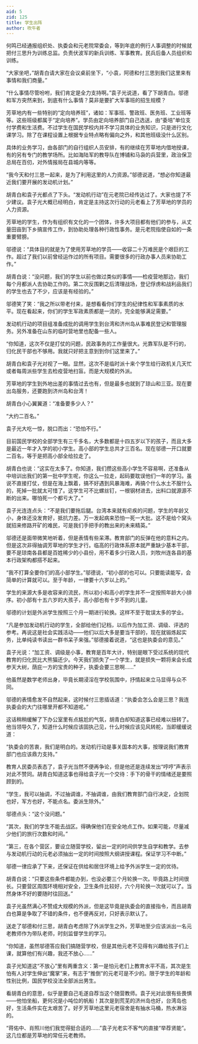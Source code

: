 ```yaml
---
aid: 5
zid: 125
title: 学生出阵
author: 吹牛者
---
```


何鸣已经通报组织处、执委会和元老院常委会，等到年底的例行人事调整的时候就把付三思升为训练总监。负责伏波军的新兵训练、军事教育。民兵后备人员组织和训练。

“大家坐吧，”胡青白请大家在会议桌前坐下，“小袁，阿德和付三思到我们这里来有事情和我们商量。”

“什么事情尽管吩咐，我们肯定是全力支持啊。”袁子光说道，看了下胡青白。邬德和军方突然来到，到底有什么事情？莫非是要扩大军事班的招生规模？

芳草地内有一些特别的“定向培养班”，诸如：军事班、警政班、医务班、工业班等等。这些班级都属于“定向培养”。学员由定向培养部门自己选送，由“委培”单位支付学费和生活费。不过学生在国民学校内并不学习具体的业务知识，只是进行文化课学习。除了在课程设置上根据专业特点略有偏向之外，和其他班级没什么区别。

具体的业务学习，由各部门的自行组织人员安排，有的继续在芳草地内借地授课，有的另有专门的教学场所。比如海陆军的教导队在博铺和马袅的兵营里，政治保卫总局在百仞，对外情报局在县城内等等。

“我今天和付三思一起来，是为了利用这里的人力资源。”邬德说道，“想必你知道最近我们要开展的发动机计划。”

胡青白和袁子光都点了下头。“发动机行动”在元老院已经传达过了。大家也提了不少建议。袁子光大概已经明白，肯定是主持这次行动的元老看上了芳草地的学员的人力资源。

芳草地的学生，作为有组织有文化的一个团体，许多大项目都有他们的参与，从丈量田亩到下乡搞宣传工作，到协助处理各种行政性事务。是元老院指使自如的一条重要臂膀。

邬德说：“具体目的就是为了使用芳草地的学员——收容二十万难民是个艰巨的工作。超过了我们以前曾经运作过的所有项目。需要很多的行政办事人员来协助工作。”

胡青白说：“没问题，我们的学生以前也做过类似的事情——检疫营地那边，我们每个月都派人去协助工作的。第二次反围剿之后清理战场，登记俘虏和战利品我们的学生也去了不少，应该是有经验的。”

邬德笑了笑：“我之所以带老付来，是想看看你们学生的纪律性和军事素质的水平。现在看起来，你们的学生军政素质都是一流的，完全能够满足需要。”

发动机行动的项目组准备成批的调用学生到台湾和济州岛从事难民登记和管理服务。另外准备在山东的临时营地里也配备一些人。

“你知道，这次不仅是打仗的问题，民政事务的工作量很大。光靠军队是不行的，归化民干部也不够用。我就只好把主意到到你们这里来了。”

胡青白和袁子光对视了一眼。显然，这次不是临时派十来个学生给行政机关几天忙或者每周派些学生去检疫营地扫盲。而是大规模的外派。

芳草地的学生到外地出差的事情过去也有，但是最多也就到了琼山和三亚。现在要出岛服务，还要跑到济州岛和台湾！

胡青白小心翼翼道：“准备要多少人？”

“大约二百名。”

袁子光大吃一惊，脱口而出：“恐怕不行。”

目前国民学校的全部学生有三千多名，大多数都是十四五岁以下的孩子，而且大多是最近一年才入学的初小学生。高小部的学生总共才三百名。现在邬德一开口就要二百名，等于是把高小部全给拉走了。

胡青白也说：“这实在太多了。你知道，我们攒这些高小学生不容易啊，还准备从中培训出我们的第一批中学生呢，你这么一拉走，起码要耽误他们一年的学习。虽说不直接打仗，但是在海上飘着，搞不好遇到风暴海难，再搞个什么水土不服什么的，死掉一批就太可惜了。这学生可不比螺丝钉，一根钢材进去，出料口就源源不断的出来。哪怕死一个都亏大了。”

袁子光连连点头：“不是我们要拖后腿。台湾本来就有疟疾的问题，学生的年龄又小，身体还没发育好，抵抗力差。万一发起病来恐怕一死一大批。这不是给个窝头就招来修路开矿的难民，可是我们手把手的教出来的未来精英。”

邬德还是面带微笑地听着，但是表情有些呆滞。教育部门的反弹在他的意料之内。但是这次非得抽调芳草地的学生才行。临高的行政体系原本就严重缺少基本干部，要不是琼南各县都是百姓稀少的小县份，用不着多少行政人员，刘牧州连各县的基本行政架构都搭不起来。

“我不打算全要你们的高小部学生。”邬德说，“初小部的也可以。只要能读能写，会简单的计算就可以。至于年龄，一律要十六岁以上的。”

学生的来源大多是收容来的流民，所以初小和高小的学生并不一定按照年龄大小排序。初小部有十五六岁的大孩子，高小部也有十岁不到的儿童。

邬德的计划是外派学生按照三个月一期进行轮换。这样不至于耽误太多的学业。

“凡是参加发动机行动的学生，全部给他们记档，以后作为加工资、调级、评选的参考。再说这是社会实践活动——他们以后大多是要当干部的，现在就锻炼起实务，比单纯读书读出一群书呆子来强。”邬德接着说道，“这也是执委会的意见。”

袁子光说：“加工资、调级是小事，教育是百年大计，特别是眼下受过系统的现代教育的归化民比大熊猫还少。今天我们损失了一个学生，就是损失一颗将来会长成参天大树，荫庇一方的宝贵的种子，执委会要三思啊……”

他虽然是数学老师出身，毕竟长期浸淫在学校氛围中，抒情起来立马显得与众不同。

邬德的表情愈发不自然起来，这时候付三思插话道：“执委会怎么会是三思？我连执委会的大门往哪里开都不知道呢。”

这话稍稍缓解了下办公室里有点尴尬的气氛，胡青白却知道这事已经难以扭转了。他当领导久了，知道什么时候应该固执己见，什么时候应该见风转舵，当即缓缓说道：

“执委会的苦衷，我们是明白的。发动机行动是事关国本的大事，按理说我们教育部门也应该鼎力支持。”

教育人民委员表态了，袁子光当然不便再争论，但是他还是连续发出“哼哼”声表示对此不赞同。胡青白知道这事也得给袁子光一个交待：手下的骨干的情绪还是要照顾到的。

“学生，我可以抽调，不过抽调谁，不抽调谁，由我们教育部门自行决定，企划院也好，军方也好，不能点名。委派生除外。”

邬德点头：“这个没问题。”

“其次，我们的学生不能去战区。得确保他们在安全地点工作。如果可能，尽量减少他们的旅行次数和时间。”

“第三，在各个营区，要设立随营学校，留出一定的时间供学生自学和教学。去参与发动机行动的元老必须抽出一定的时间按照大纲讲授课程。保证学习不中断。”

邬德一律应承了下来，还保证在供给和居住环境上给予外派学生一定的优待。

胡青白说：“只要这些条件都能办到，也没必要三个月轮换一次。毕竟路上时间很长。只要营区周围环境相对安全，卫生条件比较好，六个月轮换一次就可以了。当然身体不好的要随时往回送。”

袁子光虽然满心不赞成大规模的外派，但是这毕竟是执委会的直接指令，而且胡青白也算是争取了不错的条件，也不便再反对，只好表示默认了。

送走了邬德和付三思，胡青白考虑除了外派学生之外，芳草地至少应该派出一名元老教师作为带队老师，时刻监督学生的学习。

“你知道，虽然邬德答应我们搞随营学校，但是其他元老不见得有兴趣给孩子们上课，就算他们有兴趣，我还不放心……”

袁子光知道这“不放心”里有两重含义：第一是怕元老们上教育水平不高，其次是生怕有人对学生伸出“魔掌”来，有志于“推倒”的元老可是不少的。限于学生的年龄和性别比例，国民学校没法全部派出男生。

看胡青白的意思，似乎是要自己毛遂自荐当这个随营教师。袁子光对此很有些畏惧——他怕坐船，更何况是小吨位的帆船！其次是到荒芜的济州岛也好，台湾岛也好，生活条件实在太艰苦了。好歹芳草地这里元老宿舍是有抽水马桶，热水淋浴的。

“蒋佑中、肖照川他们我觉得挺合适的……”袁子光老实不客气的直接“举荐贤能”。这几位都是芳草地的常任元老教师。
